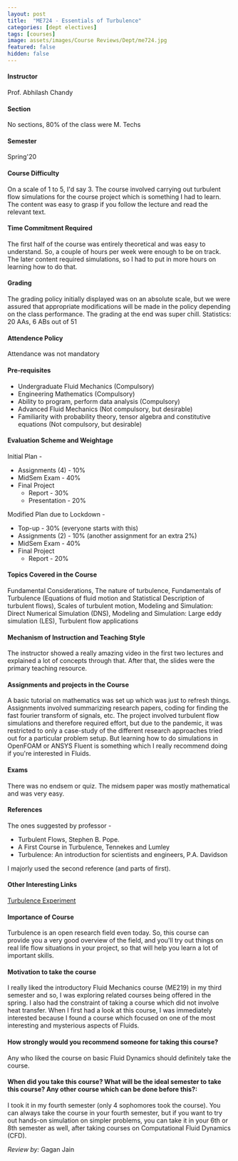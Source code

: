 ```yaml
---
layout: post
title:  "ME724 - Essentials of Turbulence"
categories: [dept electives]
tags: [courses]
image: assets/images/Course Reviews/Dept/me724.jpg
featured: false
hidden: false
---
```


#### Instructor
Prof. Abhilash Chandy

#### Section
No sections, 80% of the class were M. Techs

#### Semester
Spring'20

#### Course Difficulty
On a scale of 1 to 5, I'd say 3. The course involved carrying out turbulent flow simulations for the course project which is something I had to learn. The content was easy to grasp if you follow the lecture and read the relevant text.

#### Time Commitment Required
The first half of the course was entirely theoretical and was easy to understand. So, a couple of hours per week were enough to be on track. The later content required simulations, so I had to put in more hours on learning how to do that. 

#### Grading
The grading policy initially displayed was on an absolute scale, but we were assured that appropriate modifications will be made in the policy depending on the class performance. The grading at the end was super chill.
Statistics: 20 AAs, 6 ABs out of 51

#### Attendence Policy
Attendance was not mandatory

#### Pre-requisites
* Undergraduate Fluid Mechanics (Compulsory)
* Engineering Mathematics (Compulsory)
* Ability to program, perform data analysis (Compulsory)
* Advanced Fluid Mechanics (Not compulsory, but desirable)
* Familiarity with probability theory, tensor algebra and constitutive equations (Not compulsory, but desirable)
 
#### Evaluation Scheme and Weightage
Initial Plan -
* Assignments (4) - 10%
* MidSem Exam - 40%
* Final Project
	* Report - 30%
	* Presentation - 20%

Modified Plan due to Lockdown -
* Top-up - 30% (everyone starts with this)
* Assignments (2) - 10% (another assignment for an extra 2%)
* MidSem Exam - 40%
* Final Project
	* Report - 20%


#### Topics Covered in the Course
Fundamental Considerations, The nature of turbulence, Fundamentals of Turbulence (Equations of fluid motion and Statistical Description of turbulent flows), Scales of turbulent motion, Modeling and Simulation: Direct Numerical Simulation (DNS), Modeling and Simulation: Large eddy simulation (LES), Turbulent flow applications

#### Mechanism of Instruction and Teaching Style
The instructor showed a really amazing video in the first two lectures and explained a lot of concepts through that. After that, the slides were the primary teaching resource.  

#### Assignments and projects in the Course
A basic tutorial on mathematics was set up which was just to refresh things. Assignments involved summarizing research papers, coding for finding the fast fourier transform of signals, etc. The project involved turbulent flow simulations and therefore required effort, but due to the pandemic, it was restricted to only a case-study of the different research approaches tried out for a particular problem setup. But learning how to do simulations in OpenFOAM or ANSYS Fluent is something which I really recommend doing if you're interested in Fluids.

#### Exams
There was no endsem or quiz. The midsem paper was mostly mathematical and was very easy.

#### References
The ones suggested by professor -
* Turbulent Flows, Stephen B. Pope.
* A First Course in Turbulence, Tennekes and Lumley
* Turbulence: An introduction for scientists and
engineers, P.A. Davidson

I majorly used the second reference (and parts of first).

#### Other Interesting Links
[Turbulence Experiment](https://www.youtube.com/watch?v=1_oyqLOqwnI&t=701s)

#### Importance of Course
Turbulence is an open research field even today. So, this course can provide you a very good overview of the field, and you'll try out things on real life flow situations in your project, so that will help you learn a lot of important skills.

#### Motivation to take the course
I really liked the introductory Fluid Mechanics course (ME219) in my third semester and so, I was exploring related courses being offered in the spring. I also had the constraint of taking a course which did not involve heat transfer. When I first had a look at this course, I was immediately interested because I found a course which focused on one of the most interesting and mysterious aspects of Fluids.

#### How strongly would you recommend someone for taking this course?
Any who liked the course on basic Fluid Dynamics should definitely take the course.

#### When did you take this course? What will be the ideal semester to take this course? Any other course which can be done before this?:
I took it in my fourth semester (only 4 sophomores took the course). You can always take the course in your fourth semester, but if you want to try out hands-on simulation on simpler problems, you can take it in your 6th or 8th semester as well, after taking courses on Computational Fluid Dynamics (CFD).

*Review by:* Gagan Jain